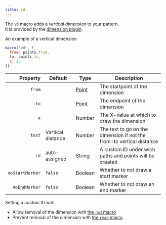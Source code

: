 ```yaml
---
title: vd
---
```


The `vd` macro adds a _vertical dimension_ to your pattern.  
It is provided by the [dimension plugin](/reference/plugins/dimension/).

<Example part="point_dy">
An example of a vertical dimension
</Example>

```js
macro('vd', {
  from: points.from,
  to: points.to,
  x: 25
})
```

| Property        | Default | Type                | Description |
|----------------:|---------|---------------------|-------------|
| `from`          |         | [Point](/reference/api/point) | The startpoint of the dimension |
| `to`            |         | [Point](/reference/api/point) | The endpoint of the dimension |
| `x`             |         | Number              | The X-value at which to draw the dimension |
| `text`          | Vertical distance | Number    | The text to go on the dimension if not the from-to vertical distance |
| `id`            | auto-assigned | String | A custom ID under wich paths and points will be created |
| `noStartMarker` | `false` | Boolean             | Whether to not draw a start marker |
| `noEndMarker`  | `false` | Boolean             | Whether to not draw an end marker |

<Note>

Setting a custom ID will:

- Allow removal of the dimension with [the `rmd` macro](/reference/macros/rmd)
- Prevent removal of the dimension with [the `rmad` macro](/reference/macros/rmad/)

</Note>
